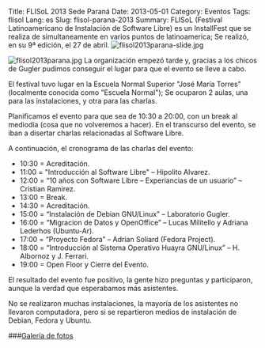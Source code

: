 Title: FLISoL 2013 Sede Paraná
Date: 2013-05-01
Category: Eventos
Tags: flisol
Lang: es
Slug: flisol-parana-2013
Summary: FLISoL (Festival Latinoamericano de Instalación de Software Libre) es un InstallFest que se realiza de simultaneamente en varios puntos de latinoamerica; Se realizó, en su 9ª edición, el 27 de abril.  ![flisol2013parana-slide.jpg](/images/article/2013/flisol2013parana-slide.jpg)

![flisol2013parana.jpg](/images/article/2013/flisol2013parana.jpg)
La organización empezó tarde y, gracias a los chicos de Gugler pudimos conseguir el lugar para que el evento se lleve a cabo.  

El festival tuvo lugar en la Escuela Normal Superior "José María Torres" (localmente conocida como "Escuela Normal"); Se ocuparon 2 aulas, una para las instalaciones, y otra para las charlas.  

Planificamos el evento para que sea de 10:30 a 20:00, con un break al mediodía (cosa que no volveremos a hacer). En el transcurso del evento, se iban a disertar charlas relacionadas al Software Libre.  

A continuación, el cronograma de las charlas del evento:  

* 10:30 = Acreditación.  
* 11:00 = "Introducción al Software Libre" – Hipolito Alvarez.  
* 12:00 = “10 años con Software Libre – Experiancias de un usuario” – Cristian Ramirez.  
* 13:00 = Break.  
* 14:30 = Acreditación.  
* 15:00 = “Instalación de Debian GNU/Linux” – Laboratorio Gugler.  
* 16:00 = “Migracion de Datos y OpenOffice” – Lucas Militello y Adriana Lederhos (Ubuntu-Ar).  
* 17:00 = “Proyecto Fedora” – Adrian Soliard (Fedora Project).  
* 18:00 = “Introducción al Sistema Operativo Huayra GNU/Linux” – H. Albornoz y J. Ferrari.  
* 19:00 = Open Floor y Cierre del Evento.  

El resultado del evento fue positivo, la gente hizo preguntas y participaron, aunque la verdad que esperabamos más asistentes.  

No se realizaron muchas instalaciones, la mayoría de los asistentes no llevaron computadora, pero si se repartieron medios de instalación de Debian, Fedora y Ubuntu.

###<a href="/images/galleries/FLISoL2013" target="_blank">Galería de fotos</a>
